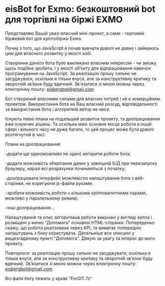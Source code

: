 # eisBot for Exmo: безкоштовний bot для торгівлі на біржі EXMO

Представляю Вашій увазі власний міні-проект, а саме - торговий біржевий бот для кріптобіржи Exmo.

Почну з того, що JavaScript я почав вивчати доволі не давно і займаюсь цим для власного розвитку у якості хобі.

Створення даного бота було викликано власним інтересом - чи зможу щось подібне зробити, і у якості об’єкту для відпрацювання навичок програмування на JavaScript. За реалізацію прошу сильно не засуджувати, оскільки я тільки вчуся, але за конструктивну критику та зворотній зв’язок буду вдячний. Зв'язатися зі мною можна через електронну пошту: eisbergbot@gmail.com

Бот створений власними силами для власних потреб і не є комерційним проектом. Використання бота на Ваш власний розсуд, відповідальності за використання бота і алгоритмів автор не несе.

Існують певні плани на подальший розвиток проекту, та доопрацювання вже існуючих рішень. Та оскільки маю основне місце роботи в іншій сфері і вільного часу не дуже багато, то цей процес може бути доволі розтягнутий в часі.

Плани на доопрацювання:

-додати ще один(можливо не один) алгоритм роботи бота;

-додати можливість зберігання даних у зовнішній Б/Д при перезапуску браузеру, наразі всі розрахунки починаються з початку;

-доопрацювати інтерфейс можливістю налаштування бота з веб-сторінки, не коригуючи js-файли руками;

-зробити можливість роботи з кількома кріптовалютними парами, можливо у паралельному режимі;

-інші доопрацювання...

Налаштування та опис алгоритмыв роботи виконані у вигляді хелпа і розміщені у меню "Допомога" основної HTML-сторінки. Попереденьо скажу, що робота реалзована через API, та вимагає попередніх налаштувань з боку користувача. Детальніше все описано у вищезгаданому пункті "Допомога". Дякую за увагу та інтерес до мого проекту.

Повторюся: за реалізацію прошу сильно не засуджувати, оскільки я тільки вчуся, але за конструктивну критику та зворотній зв’язок буду вдячний. Зв'язатися зі мною можна через електронну пошту: eisbergbot@gmail.com

Всі фали боту лежать у архіві "ForGIT.7z"
